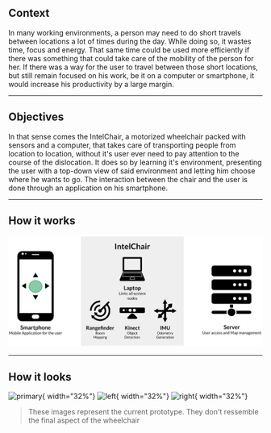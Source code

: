 ## Context
In many working environments, a person may need to do short travels between locations a lot of times during the day. While doing so, it wastes time, focus and energy. That same time could be used more efficiently if there was something that could take care of the mobility of the person for her. If there was a way for the user to travel between those short locations, but still remain focused on his work, be it on a computer or smartphone, it would increase his productivity by a large margin.

---
## Objectives
In that sense comes the IntelChair, a motorized wheelchair packed with sensors and a computer, that takes care of transporting people from location to location, without it's user ever need to pay attention to the course of the dislocation. It does so by learning it's environment, presenting the user with a top-down view of said environment and letting him choose where he wants to go. The interaction between the chair and the user is done through an application on his smartphone.

---
## How it works
![arch](../img/client_architecture.png)

---
## How it looks
![primary](../img/wheelchair/primary.jpg){ width="32%"}
![left](../img/wheelchair/left.jpg){ width="32%"}
![right](../img/wheelchair/right.jpg){ width="32%"}

> These images represent the current prototype. They don't ressemble the final aspect of the wheelchair



